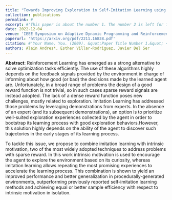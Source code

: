 ```yaml
---
title: "Towards Improving Exploration in Self-Imitation Learning using Intrinsic Motivation"
collection: publications
permalink: #
excerpt: #'This paper is about the number 1. The number 2 is left for future work.'
date: 2022-12-04
venue: 'IEEE Symposium on Adaptive Dynamic Programming and Reinforcement Learning, IEEE ADPRL'
paperurl: 'https://arxiv.org/pdf/2211.16838.pdf'
citation: #'Your Name, You. (2009). &quot;Paper Title Number 1.&quot; <i>Journal 1</i>. 1(1).'
authors: Alain Andres*, Esther Villar-Rodriguez, Javier Del Ser
---
```

**Abstract**: Reinforcement Learning has emerged as a strong alternative to solve optimization tasks efficiently. The use of these algorithms highly depends on the feedback signals provided by the environment in charge of informing about how good (or bad) the decisions made by the learned agent are. Unfortunately, in a broad range of problems the design of a good reward function is not trivial, so in such cases sparse reward signals are instead adopted. The lack of a dense reward function poses new challenges, mostly related to exploration. Imitation Learning has addressed those problems by leveraging demonstrations from experts. In the absence of an expert (and its subsequent demonstrations), an option is to prioritize well-suited exploration experiences collected by the agent in order to bootstrap its learning process with good exploration behaviors.However, this solution highly depends on the ability of the agent to discover such trajectories in the early stages of its learning process. 

To tackle this issue, we propose to combine imitation learning with intrinsic motivation, two of the most widely adopted techniques to address problems with sparse reward. In this work intrinsic motivation is used to encourage the agent to explore the environment based on its curiosity, whereas imitation learning allows repeating the most promising experiences to accelerate the learning process. This combination is shown to yield an improved performance and better generalization in procedurally-generated environments, outperforming previously reported self-imitation learning methods and achieving equal or better sample efficiency with respect to intrinsic motivation in isolation.